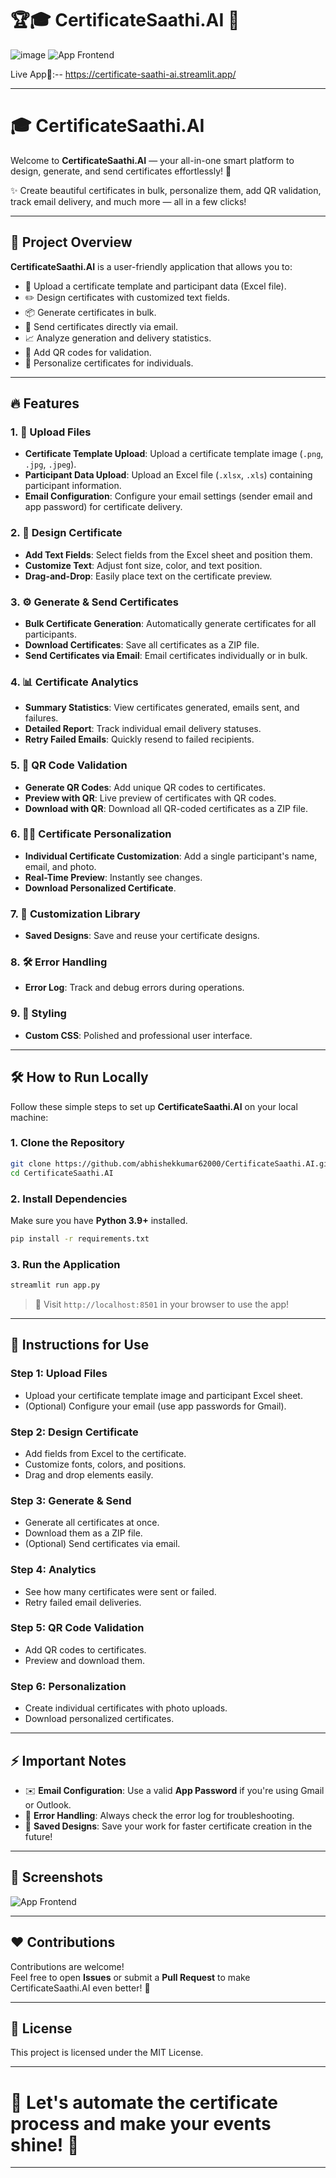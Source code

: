# 🏆🎓 CertificateSaathi.AI 🤖 
![image](https://github.com/user-attachments/assets/e570fc02-a32b-48c6-9fdf-36606e8cd66a)
![App Frontend](https://github.com/user-attachments/assets/be0553e7-dc02-4c5b-84e4-d8a91143284d)

Live App🚨:-- https://certificate-saathi-ai.streamlit.app/

--- 

# 🎓 CertificateSaathi.AI

Welcome to **CertificateSaathi.AI** — your all-in-one smart platform to design, generate, and send certificates effortlessly! 🚀  

✨ Create beautiful certificates in bulk, personalize them, add QR validation, track email delivery, and much more — all in a few clicks!

---

## 📜 Project Overview

**CertificateSaathi.AI** is a user-friendly application that allows you to:

- 📄 Upload a certificate template and participant data (Excel file).
- ✏️ Design certificates with customized text fields.
- 📦 Generate certificates in bulk.
- 📧 Send certificates directly via email.
- 📈 Analyze generation and delivery statistics.
- 🔗 Add QR codes for validation.
- 🎨 Personalize certificates for individuals.

---

## 🔥 Features

### 1. 📂 Upload Files
- **Certificate Template Upload**: Upload a certificate template image (`.png`, `.jpg`, `.jpeg`).
- **Participant Data Upload**: Upload an Excel file (`.xlsx`, `.xls`) containing participant information.
- **Email Configuration**: Configure your email settings (sender email and app password) for certificate delivery.

### 2. 🎨 Design Certificate
- **Add Text Fields**: Select fields from the Excel sheet and position them.
- **Customize Text**: Adjust font size, color, and text position.
- **Drag-and-Drop**: Easily place text on the certificate preview.

### 3. ⚙️ Generate & Send Certificates
- **Bulk Certificate Generation**: Automatically generate certificates for all participants.
- **Download Certificates**: Save all certificates as a ZIP file.
- **Send Certificates via Email**: Email certificates individually or in bulk.

### 4. 📊 Certificate Analytics
- **Summary Statistics**: View certificates generated, emails sent, and failures.
- **Detailed Report**: Track individual email delivery statuses.
- **Retry Failed Emails**: Quickly resend to failed recipients.

### 5. 📎 QR Code Validation
- **Generate QR Codes**: Add unique QR codes to certificates.
- **Preview with QR**: Live preview of certificates with QR codes.
- **Download with QR**: Download all QR-coded certificates as a ZIP file.

### 6. 🧑‍🎓 Certificate Personalization
- **Individual Certificate Customization**: Add a single participant's name, email, and photo.
- **Real-Time Preview**: Instantly see changes.
- **Download Personalized Certificate**.

### 7. 💾 Customization Library
- **Saved Designs**: Save and reuse your certificate designs.

### 8. 🛠️ Error Handling
- **Error Log**: Track and debug errors during operations.

### 9. 🎨 Styling
- **Custom CSS**: Polished and professional user interface.

---

## 🛠️ How to Run Locally

Follow these simple steps to set up **CertificateSaathi.AI** on your local machine:

### 1. Clone the Repository
```bash
git clone https://github.com/abhishekkumar62000/CertificateSaathi.AI.git
cd CertificateSaathi.AI
```

### 2. Install Dependencies
Make sure you have **Python 3.9+** installed.

```bash
pip install -r requirements.txt
```

### 3. Run the Application
```bash
streamlit run app.py
```

> 🚀 Visit `http://localhost:8501` in your browser to use the app!

---

## 🧩 Instructions for Use

### Step 1: Upload Files
- Upload your certificate template image and participant Excel sheet.
- (Optional) Configure your email (use app passwords for Gmail).

### Step 2: Design Certificate
- Add fields from Excel to the certificate.
- Customize fonts, colors, and positions.
- Drag and drop elements easily.

### Step 3: Generate & Send
- Generate all certificates at once.
- Download them as a ZIP file.
- (Optional) Send certificates via email.

### Step 4: Analytics
- See how many certificates were sent or failed.
- Retry failed email deliveries.

### Step 5: QR Code Validation
- Add QR codes to certificates.
- Preview and download them.

### Step 6: Personalization
- Create individual certificates with photo uploads.
- Download personalized certificates.

---

## ⚡ Important Notes

- ✉️ **Email Configuration**: Use a valid **App Password** if you're using Gmail or Outlook.
- 🚫 **Error Handling**: Always check the error log for troubleshooting.
- 💾 **Saved Designs**: Save your work for faster certificate creation in the future!

---

## 📸 Screenshots
![App Frontend](https://github.com/user-attachments/assets/00120f95-fd3d-4800-87d9-d01cf703a48a)

---

## ❤️ Contributions

Contributions are welcome!  
Feel free to open **Issues** or submit a **Pull Request** to make CertificateSaathi.AI even better! 🚀

---

## 📄 License

This project is licensed under the MIT License.  

---

# 🎉 Let's automate the certificate process and make your events shine! 🎉

---
